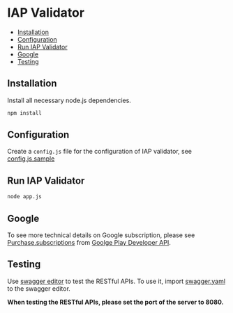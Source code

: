 # IAP Validator

- [Installation](#installation)
- [Configuration](#configuration)
- [Run IAP Validator](#run-iap-validator)
- [Google](#google)
- [Testing](#testing)

## Installation

Install all necessary node.js dependencies.

```bash
npm install
```

## Configuration

Create a `config.js` file for the configuration of IAP validator, see [config.js.sample](./config.js.sample)

## Run IAP Validator

```bash
node app.js
```

## Google

To see more technical details on Google subscription, please see [Purchase.subscriptions](https://developers.google.com/android-publisher/api-ref/purchases/subscriptions) from [Goolge Play Developer API](https://developers.google.com/android-publisher/).

## Testing

Use [swagger editor](http://editor.swagger.io/) to test the RESTful APIs.  To use it, import [swagger.yaml](./swagger.yaml) to the swagger editor.

**When testing the RESTful APIs, please set the port of the server to 8080.**
